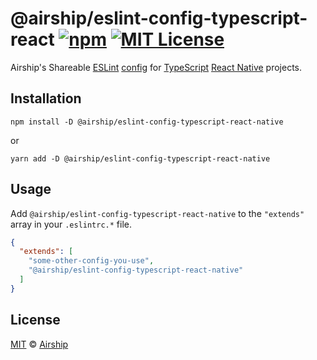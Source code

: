 # @airship/eslint-config-typescript-react [![npm][shield-npm]][npm] [![MIT License][shield-license]][license]

Airship's Shareable [ESLint](https://eslint.org/)
[config](https://eslint.org/docs/user-guide/configuring) for
[TypeScript](https://www.typescriptlang.org/) [React Native](https://reactnative.dev/)
projects.

## Installation

```shell script
npm install -D @airship/eslint-config-typescript-react-native
```

or

```shell script
yarn add -D @airship/eslint-config-typescript-react-native
```

## Usage

Add `@airship/eslint-config-typescript-react-native` to the `"extends"` array in your
`.eslintrc.*` file.

<!-- prettier-ignore -->
```json
{
  "extends": [
    "some-other-config-you-use",
    "@airship/eslint-config-typescript-react-native"
  ]
}
```

## License

[MIT][license] &copy; [Airship][me]

[license]: ../../LICENSE
[me]: https://teamairship.com/
[npm]: https://npmjs.org/package/@airship/eslint-config-typescript-react-native
[shield-license]: https://img.shields.io/badge/License-MIT-lavender.svg
[shield-npm]: https://img.shields.io/npm/v/@airship/eslint-config-typescript-react.svg

